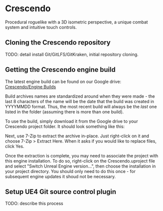 # Crescendo
Procedural roguelike with a 3D isometric perspective, a unique combat system and intuitive touch controls.

## Cloning the Crescendo repository
TODO: detail install Git/GitLFS/GitKraken, initial repository cloning.

## Getting the Crescendo engine build
The latest engine build can be found on our Google drive: [Crescendo/Engine Builds](https://drive.google.com/open?id=0B2s873J_IiIEV1FmVUgyUk95azQ)

Build archives names are standardized around when they were made - the last 8 characters of the name will be the date that the build was created in YYYYMMDD format. Thus, the most recent build will always be the *last* one listed in the folder (assuming there is more than one build).

To use the build, simply download it from the Google drive to your Crescendo project folder. It should look something like this:

Next, use 7-Zip to extract the archive in-place. Just right-click on it and choose 7-Zip > Extract Here. When it asks if you would like to replace files, click Yes.

Once the extraction is complete, you may need to associate the project with this engine installation. To do so, right-click on the Crescendo.uproject file and select "Switch Unreal Engine version...", then choose the installation in your project directory. You should only need to do this once - for subsequent engine updates it shoud not be necessary.

## Setup UE4 Git source control plugin
TODO: describe this process
